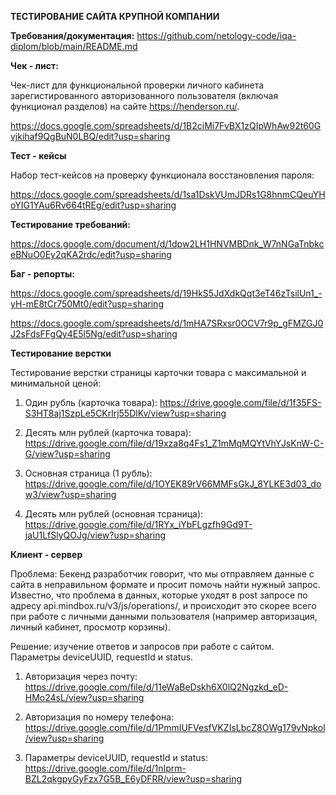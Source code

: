 **ТЕСТИРОВАНИЕ САЙТА КРУПНОЙ КОМПАНИИ**

**Требования/документация:**
https://github.com/netology-code/iqa-diplom/blob/main/README.md

**Чек - лист:**

Чек-лист для функциональной проверки личного кабинета зарегистированного авторизованного пользователя (включая функционал разделов) на сайте https://henderson.ru/.

https://docs.google.com/spreadsheets/d/1B2ciMi7FvBX1zQIpWhAw92t60Gvjkihaf9QgBuN0LBQ/edit?usp=sharing

**Тест - кейсы**

Набор тест-кейсов на проверку функционала восстановления пароля:

https://docs.google.com/spreadsheets/d/1sa1DskVUmJDRs1G8hnmCQeuYHoYIG1YAu6Rv664tREg/edit?usp=sharing

**Тестирование требований:**

https://docs.google.com/document/d/1dpw2LH1HNVMBDnk_W7nNGaTnbkceBNuO0Ey2qKA2rdc/edit?usp=sharing

**Баг - репорты:**

https://docs.google.com/spreadsheets/d/19HkS5JdXdkQqt3eT46zTsilUn1_-yH-mE8tCr750Mt0/edit?usp=sharing

https://docs.google.com/spreadsheets/d/1mHA7SRxsr0OCV7r9p_gFMZGJ0J2sFdsFFgQy4E5l5Ng/edit?usp=sharing

**Тестирование верстки**

Тестирование верстки страницы карточки товара с максимальной и минимальной ценой:

1. Один рубль (карточка товара):
   https://drive.google.com/file/d/1f35FS-S3HT8aj1SzpLe5CKrlrj55DlKv/view?usp=sharing

2. Десять млн рублей (карточка товара):
   https://drive.google.com/file/d/19xza8q4Fs1_Z1mMqMQYtVhYJsKnW-C-G/view?usp=sharing

3. Основная страница (1 рубль):
   https://drive.google.com/file/d/1OYEK89rV66MMFsGkJ_8YLKE3d03_dow3/view?usp=sharing

4. Десять млн рублей (основная тсраница):
   https://drive.google.com/file/d/1RYx_iYbFLgzfh9Gd9T-jaU1LfSlyQOJg/view?usp=sharing

**Клиент - сервер**

Проблема: Бекенд разработчик говорит, что мы отправляем данные с сайта в неправильном формате и просит помочь найти нужный запрос.
Известно, что проблема в данных, которые уходят в post запросе по адресу api.mindbox.ru/v3/js/operations/, и происходит это скорее всего при работе с личными данными пользователя (например авторизация, личный кабинет, просмотр корзины).

Решение: изучение ответов и запросов при работе с сайтом. Параметры deviceUUID, requestId и status.

1. Авторизация через почту:
   https://drive.google.com/file/d/11eWaBeDskh6X0lQ2Ngzkd_eD-HMo24sL/view?usp=sharing

2. Авторизация по номеру телефона:
   https://drive.google.com/file/d/1PmmIUFVesfVKZIsLbcZ8OWg179vNpkol/view?usp=sharing

3. Параметры deviceUUID, requestId и status:
   https://drive.google.com/file/d/1nIprm-BZL2qkgpyGyFzx7G5B_E6yDFRR/view?usp=sharing
